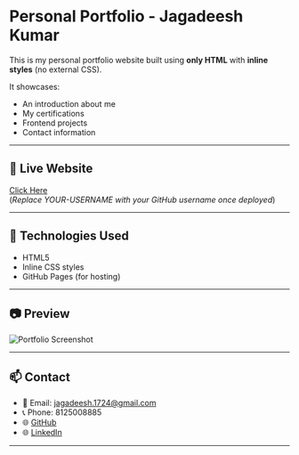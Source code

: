 # Personal Portfolio - Jagadeesh Kumar

This is my personal portfolio website built using **only HTML** with **inline styles** (no external CSS).

It showcases:
- An introduction about me
- My certifications
- Frontend projects
- Contact information

---

## 🔗 Live Website
[Click Here](https://YOUR-USERNAME.github.io/my-portfolio/)  
(*Replace YOUR-USERNAME with your GitHub username once deployed*)

---

## 🚀 Technologies Used
- HTML5
- Inline CSS styles
- GitHub Pages (for hosting)

---

## 📷 Preview

![Portfolio Screenshot](https://your-screenshot-link.com)

---

## 📫 Contact
- 📧 Email: jagadeesh.1724@gmail.com
- 📞 Phone: 8125008885
- 🌐 [GitHub](https://github.com/Jagadeesh-Kmr)
- 🌐 [LinkedIn](https://www.linkedin.com/in/jagadeesh-kumar-553788213/)

---
